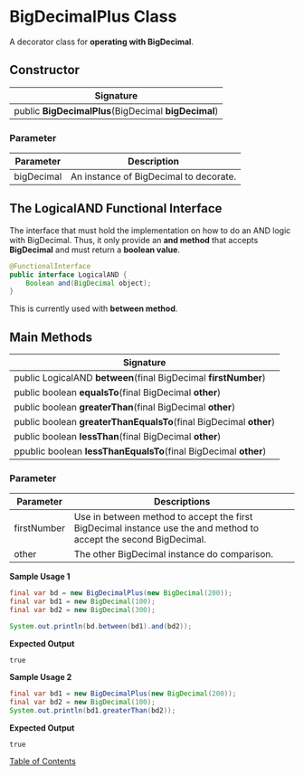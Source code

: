 # BigDecimalPlus Class

A decorator class for **operating with BigDecimal**.

## Constructor

| Signature |
|---------|
| public **BigDecimalPlus**(BigDecimal **bigDecimal**) |

### **Parameter**

| Parameter | Description                               |
| --------- | ----------------------------------------- |
| bigDecimal | An instance of BigDecimal to decorate. |

## The LogicalAND Functional Interface

The interface that must hold the implementation on how to do an AND logic with BigDecimal. Thus, it only provide an **and method** that accepts **BigDecimal** and must return a **boolean value**.

```java
@FunctionalInterface
public interface LogicalAND {
    Boolean and(BigDecimal object);
}
```

This is currently used with **between method**.

## Main Methods

| Signature |
|--------|
| public LogicalAND **between**(final BigDecimal **firstNumber**) |
| public boolean **equalsTo**(final BigDecimal **other**) |
| public boolean **greaterThan**(final BigDecimal **other**) |
| public boolean **greaterThanEqualsTo**(final BigDecimal **other**) |
| public boolean **lessThan**(final BigDecimal **other**) |
| ppublic boolean **lessThanEqualsTo**(final BigDecimal **other**) |

### **Parameter**

| Parameter | Descriptions              |
| --------- | ------------------------- |
| firstNumber | Use in between method to accept the first BigDecimal instance use the and method to accept the second BigDecimal. |
| other | The other BigDecimal instance do comparison. |

**Sample Usage 1**

```java
final var bd = new BigDecimalPlus(new BigDecimal(200));
final var bd1 = new BigDecimal(100);
final var bd2 = new BigDecimal(300);

System.out.println(bd.between(bd1).and(bd2));
```

**Expected Output**

```
true
```

**Sample Usage 2**

```java
final var bd1 = new BigDecimalPlus(new BigDecimal(200));
final var bd2 = new BigDecimal(100);
System.out.println(bd1.greaterThan(bd2));
```

**Expected Output**

```
true
```

[Table of Contents](USER_GUIDE_TOC.md)